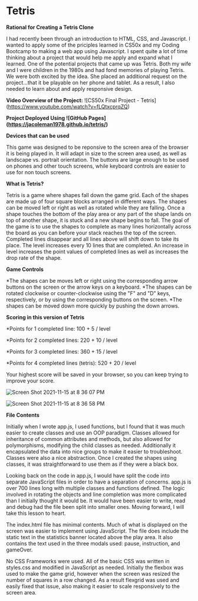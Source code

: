 # Tetris
**Rational for Creating a Tetris Clone**

I had recently been through an introduction to HTML, CSS, and Javascript. I wanted to apply some of the priciples learned in CS50x and my Coding Bootcamp to making a web app using Javascript. I spent quite a lot of time thinking about a project that would help me apply and expand what I learned. One of the potential projects that came up was Tetris. Both my wife and I were children in the 1980s and had fond memories of playing Tetris. We were both excited by the idea. She placed an additional request on the project...that it be playable on her phone and tablet. As a result, I also needed to learn about and apply responsive design.

**Video Overview of the Project:** ![CS50x Final Project - Tetris] (https://www.youtube.com/watch?v=fLQtxcprqZQ)

**Project Deployed Using ![GitHub Pages] (https://jacoleman1978.github.io/tetris/)**

**Devices that can be used**

This game was designed to be reponsive to the screen area of the browser it is being played in. It will adapt in size to the screen area used, as well as landscape vs. portrait orientation. The buttons are large enough to be used on phones and other touch screens, while keyboard controls are easier to use for non touch screens.

**What is Tetris?**

Tetris is a game where shapes fall down the game grid. Each of the shapes are made up of four square blocks arranged in different ways. The shapes can be moved left or right as well as rotated while they are falling. Once a shape touches the bottom of the play area or any part of the shape lands on top of another shape, it is stuck and a new shape begins to fall. The goal of the game is to use the shapes to complete as many lines horizontally across the board as you can before your stack reaches the top of the screen. Completed lines disappear and all lines above will shift down to take its place. The level increases every 10 lines that are completed. An increase in level increases the point values of completed lines as well as increases the drop rate of the shape.

**Game Controls**

*The shapes can be moves left or right using the corresponding arrow buttons on the screen or the arrow keys on a keyboard.
*The shapes can be rotated clockwise or counter-clockwise using the "F" and "D" keys, respectively, or by using the corresponding buttons on the screen.
*The shapes can be moved down more quickly by pushing the down arrows.

**Scoring in this version of Tetris**

*Points for 1 completed line: 100 + 5 / level

*Points for 2 completed lines: 220 + 10 / level

*Points for 3 completed lines: 360 + 15 / level

*Points for 4 completed lines (tetris): 520 + 20 / level

Your highest score will be saved in your browser, so you can keep trying to improve your score.

![Screen Shot 2021-11-15 at 8 36 07 PM](https://user-images.githubusercontent.com/85963154/141885952-0f53b0db-c438-4623-85b3-d9fa5b801fb9.png)

![Screen Shot 2021-11-15 at 8 36 58 PM](https://user-images.githubusercontent.com/85963154/141888133-a7031f8f-0ef7-4997-a220-febb8a6ef303.png)


**File Contents**

Initially when I wrote app.js, I used functions, but I found that it was much easier to create classes and use an OOP paradigm. Classes allowed for inheritance of common attributes and methods, but also allowed for polymorphisms, modifying the child classes as needed. Additionally it encapsulated the data into nice groups to make it easier to troubleshoot. Classes were also a nice abstraction. Once I created the shapes using classes, it was straightforward to use them as if they were a black box.

Looking back on the code in app.js, I would have split the code into separate JavaScript files in order to have a separation of concerns. app.js is over 700 lines long with multiple classes and functions defined. The logic involved in rotating the objects and line completion was more complicated than I initially thought it would be. It would have been easier to write, read and debug had the file been split into smaller ones. Moving forward, I will take this lesson to heart.

The index.html file has minimal contents. Much of what is displayed on the screen was easier to implement using JavaScript. The file does include the static text in the statistics banner located above the play area. It also contains the text used in the three modals used: pause, instruction, and gameOver.

No CSS Frameworks were used. All of the basic CSS was written in styles.css and modified in JavaScript as needed. Initially the flexbox was used to make the game grid, however when the screen was resized the number of squares in a row changed. As a result flexgrid was used and easily fixed that issue, also making it easier to scale responsively to the screen area.
